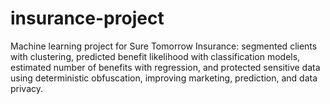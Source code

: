 # insurance-project
Machine learning project for Sure Tomorrow Insurance: segmented clients with clustering, predicted benefit likelihood with classification models, estimated number of benefits with regression, and protected sensitive data using deterministic obfuscation, improving marketing, prediction, and data privacy.
